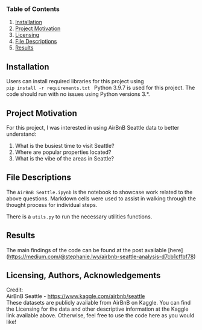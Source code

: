 ### Table of Contents
1. [Installation](#installation)
2. [Project Motivation](#project-motivation)
3. [Licensing](#licensing-authors-acknowledgements)
4. [File Descriptions](#file-descriptions)
5. [Results](#results)

## Installation
Users can install required libraries for this project using <code> pip install -r requirements.txt </code>
Python 3.9.7 is used for this project. The code should run with no issues using Python versions 3.*.

## Project Motivation
For this project, I was interested in using AirBnB Seattle data to better understand:
1. What is the busiest time to visit Seattle?
2. Where are popular properties located?
3. What is the vibe of the areas in Seattle?

## File Descriptions
The <code>AirBnB Seattle.ipynb</code> is the notebook to showcase work related to the above questions. Markdown cells were used to assist in walking through the thought process for individual steps.

There is a <code>utils.py</code> to run the necessary utilities functions.

## Results
The main findings of the code can be found at the post available [here] (https://medium.com/@stephanie.lwy/airbnb-seattle-analysis-d7cb1cffbf78)

## Licensing, Authors, Acknowledgements
Credit: <br>
AirBnB Seattle - https://www.kaggle.com/airbnb/seattle <br>
These datasets are publicly available from AirBnB on Kaggle. You can find the Licensing for the data and other descriptive information at the Kaggle link available above. Otherwise, feel free to use the code here as you would like!
